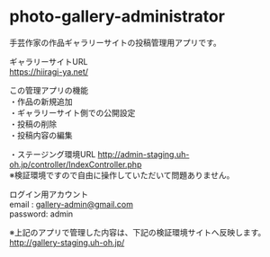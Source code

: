 # photo-gallery-administrator
手芸作家の作品ギャラリーサイトの投稿管理用アプリです。 

ギャラリーサイトURL  
https://hiiragi-ya.net/

この管理アプリの機能  
・作品の新規追加  
・ギャラリーサイト側での公開設定   
・投稿の削除  
・投稿内容の編集  

・ステージング環境URL
http://admin-staging.uh-oh.jp/controller/IndexController.php    
※検証環境ですので自由に操作していただいて問題ありません。

ログイン用アカウント  
email : gallery-admin@gmail.com  
password: admin  

※上記のアプリで管理した内容は、下記の検証環境サイトへ反映します。  
http://gallery-staging.uh-oh.jp/
